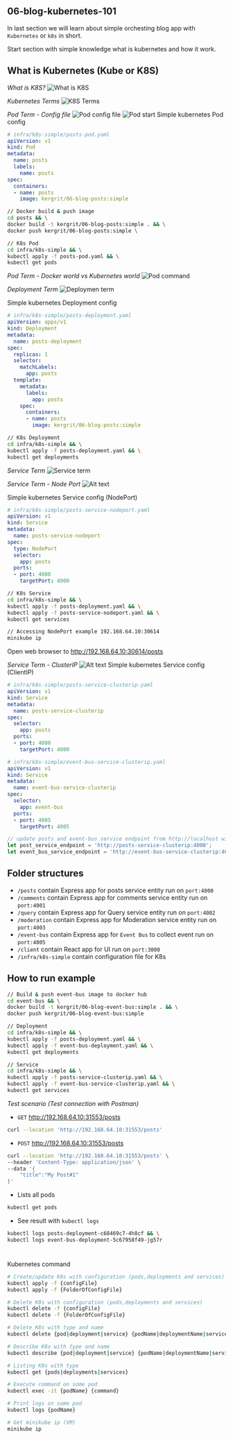 ## 06-blog-kubernetes-101

In last section we will learn about simple orchesting blog app with `Kubernetes` or `k8s` in short.

Start section with simple knowledge what is kubernetes and how it work.

## What is Kubernetes (Kube or K8S)
*What is K8S?*
![What is K8S](assets/images/what-is-k8s.png)

*Kubernetes Terms*
![K8S Terms](assets/images/k8s-terms.png)


*Pod Term - Config file*
![Pod config file](assets/images/pod-term.png)
![Pod start](assets/images/pod-start.png)
Simple kubernetes Pod config
```yaml
# infra/k8s-simple/posts-pod.yaml
apiVersion: v1
kind: Pod
metadata:
  name: posts
  labels:
    name: posts
spec:
  containers:
  - name: posts
    image: kergrit/06-blog-posts:simple
```

```sh
// Docker build & push image 
cd posts && \
docker build -t kergrit/06-blog-posts:simple . && \
docker push kergrit/06-blog-posts:simple \

// K8s Pod 
cd infra/k8s-simple && \
kubectl apply -f posts-pod.yaml && \
kubectl get pods
```

*Pod Term - Docker world vs Kubernetes world*
![Pod command](assets/images/docker-vs-k8s-world.png)

*Deployment Term*
![Deploymen term](assets/images/deployment-term.png)

Simple kubernetes Deployment config
```yaml
# infra/k8s-simple/posts-deployment.yaml
apiVersion: apps/v1
kind: Deployment
metadata:
  name: posts-deployment
spec:
  replicas: 1
  selector:
    matchLabels:
      app: posts
  template:
    metadata:
      labels:
        app: posts
    spec:
      containers:
      - name: posts
        image: kergrit/06-blog-posts:simple
```

```sh
// K8s Deployment 
cd infra/k8s-simple && \
kubectl apply -f posts-deployment.yaml && \
kubectl get deployments
```

*Service Term*
![Service term](assets/images/service-term.png)

*Service Term - Node Port*
![Alt text](assets/images/service-clusterip-nodeport.png)

Simple kubernetes Service config (NodePort)
```yaml
# infra/k8s-simple/posts-service-nodeport.yaml
apiVersion: v1
kind: Service
metadata:
  name: posts-service-nodeport
spec:
  type: NodePort
  selector:
    app: posts
  ports:
  - port: 4000
    targetPort: 4000
```
```sh
// K8s Service
cd infra/k8s-simple && \
kubectl apply -f posts-deployment.yaml && \
kubectl apply -f posts-service-nodeport.yaml && \
kubectl get services

// Accessing NodePort example 192.168.64.10:30614
minikube ip
```
Open web browser to http://192.168.64.10:30614/posts

*Service Term - ClusterIP*
![Alt text](assets/images/service-clusterip.png)
Simple kubernetes Service config (ClientIP)
```yaml
# infra/k8s-simple/posts-service-clusterip.yaml
apiVersion: v1
kind: Service
metadata:
  name: posts-service-clusterip
spec:
  selector:
    app: posts
  ports:
  - port: 4000
    targetPort: 4000

# infra/k8s-simple/event-bus-service-clusterip.yaml
apiVersion: v1
kind: Service
metadata:
  name: event-bus-service-clusterip
spec:
  selector:
    app: event-bus
  ports:
  - port: 4005
    targetPort: 4005
```

```js
// update posts and event-bus service endpoint from http://localhost with http://ClusterIP NAME
let post_service_endpoint = 'http://posts-service-clusterip:4000';
let event_bus_service_endpoint = 'http://event-bus-service-clusterip:4005';
```

## Folder structures
- `/posts` contain Express app for posts service entity run on `port:4000`
- `/comments` contain Express app for comments service entity run on `port:4001`
- `/query` contain Express app for Query service entity run on `port:4002`
- `/moderation` contain Express app for Moderation service entity run on `port:4003`
- `/event-bus` contain Express app for `Event Bus` to collect event run on `port:4005`
- `/client` contain React app for UI run on `port:3000`
- `/infra/k8s-simple` contain configuration file for K8s

## How to run example

```sh
// Build & push event-bus image to docker hub
cd event-bus && \
docker build -t kergrit/06-blog-event-bus:simple . && \
docker push kergrit/06-blog-event-bus:simple

// Deployment
cd infra/k8s-simple && \
kubectl apply -f posts-deployment.yaml && \
kubectl apply -f event-bus-deployment.yaml && \
kubectl get deployments

// Service
cd infra/k8s-simple && \
kubectl apply -f posts-service-clusterip.yaml && \
kubectl apply -f event-bus-service-clusterip.yaml && \
kubectl get services
```

*Test scenario (Test connection with Postman)*
- `GET` http://192.168.64.10:31553/posts
```sh
curl --location 'http://192.168.64.10:31553/posts'
```
- `POST` http://192.168.64.10:31553/posts
```sh
curl --location 'http://192.168.64.10:31553/posts' \
--header 'Content-Type: application/json' \
--data '{
    "title":"My Post#1"
}'
```
- Lists all pods
```sh
kubectl get pods
```
- See result with `kubectl logs`
```sh 
kubectl logs posts-deployment-c68469c7-4h8cf && \
kubectl logs event-bus-deployment-5c67958f49-jg57r
```
# 
Kubernetes command
```sh
# Create/update K8s with configuration (pods,deployments and services)
kubectl apply -f {configFile}
kubectl apply -f {FolderOfConfigFile}

# Delete K8s with configuration (pods,deployments and services)
kubectl delete -f {configFile}
kubectl delete -f {FolderOfConfigFile}

# Delete K8s with type and name
kubectl delete {pod|deployment|service} {podName|deploymentName|serviceName}

# Describe K8s with type and name
kubectl describe {pod|deployment|service} {podName|deploymentName|serviceName}

# Listing K8s with type
kubectl get {pods|deployments|services}

# Execute command on some pod
kubectl exec -it {podName} {command}

# Print logs on some pod
kubectl logs {podName}

# Get minikube ip (VM)
minikube ip
```